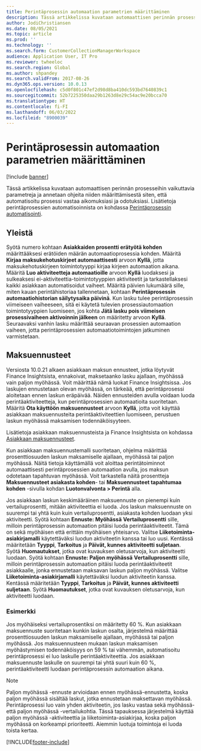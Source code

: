 ```yaml
---
title: Perintäprosessin automaation parametrien määrittäminen
description: Tässä artikkelissa kuvataan automaattisen perinnän prosesseihin vaikuttavia parametreja ja annetaan ohjeita niiden määrittämisestä siten, että automatisoitu prosessi vastaa aikomuksiasi ja odotuksiasi.
author: JodiChristiansen
ms.date: 08/05/2021
ms.topic: article
ms.prod: ''
ms.technology: ''
ms.search.form: CustomerCollectionManagerWorkspace
audience: Application User, IT Pro
ms.reviewer: twheeloc
ms.search.region: Global
ms.author: shpandey
ms.search.validFrom: 2017-08-26
ms.dyn365.ops.version: 10.0.13
ms.openlocfilehash: c5d0f801c47ef2d98d8ba410dc593bd7640839c1
ms.sourcegitcommit: 52b7225350daa29b1263d8e29c54ac9e20bcca70
ms.translationtype: HT
ms.contentlocale: fi-FI
ms.lasthandoff: 06/03/2022
ms.locfileid: "8900039"
---
```

# <a name="configure-parameters-for-collection-process-automation"></a>Perintäprosessin automaation parametrien määrittäminen

[!include [banner](../includes/banner.md)]

Tässä artikkelissa kuvataan automaattisen perinnän prosesseihin vaikuttavia parametreja ja annetaan ohjeita niiden määrittämisestä siten, että automatisoitu prosessi vastaa aikomuksiasi ja odotuksiasi. Lisätietoja perintäprosessien automatisoinnista on kohdassa [Perintäprosessin automatisointi](collections-process-automate.md).

## <a name="general"></a>Yleistä
Syötä numero kohtaan **Asiakkaiden prosentti erätyötä kohden** määrittääksesi erätöiden määrän automaatioprosessia kohden. Määritä **Kirjaa maksukehotuskirjeet automaattisesti** arvoon **Kyllä**, jotta maksukehotuskirjeen toimintotyyppi kirjaa kirjeen automaation aikana. Määritä **Luo aktiviteetteja automaatioille** arvoon **Kyllä** luodaksesi ja sulkeaksesi ei-aktiviteettia-toimintotyyppien aktiviteetit ja tarkastellaksesi kaikki asiakkaan automatisoidut vaiheet. Määritä päivien lukumäärä sille, miten kauan perintähistoriaa tallennetaan, kohtaan **Perintäprosessin automaatiohistorian säilytysaika päivinä**. Kun lasku tulee perintäprosessin viimeiseen vaiheeseen, sitä ei käytetä tulevien prosessiautomaation toimintotyyppien luomiseen, jos kohta **Jätä lasku pois viimeisen prosessivaiheen aktivoinnin jälkeen** on määritetty arvoon **Kyllä**. Seuraavaksi vanhin lasku määrittää seuraavan prosessien automaation vaiheen, jotta perintäprosessien automaatiotoimintojen jatkuminen varmistetaan. 

## <a name="payment-predictions"></a>Maksuennusteet
Versiosta 10.0.21 alkaen asiakkaan maksun ennusteet, jotka löytyvät Finance Insightsista, ennakoivat, maksetaanko lasku ajallaan, myöhässä vain paljon myöhässä. Voit määrittää nämä luokat Finance Insightsissa. Jos laskujen ennustetaan olevan myöhässä, on tärkeää, että perintäprosessi aloitetaan ennen laskun eräpäivää. Näiden ennusteiden avulla voidaan luoda perintäaktiviteetteja, kun perintäprosessien automaatioita suoritetaan. Määritä **Ota käyttöön maksuennusteet** arvoon **Kyllä**, jotta voit käyttää asiakkaan maksuennusteita perintäaktiviteettien luomiseen, perustuen laskun myöhässä maksamisen todennäköisyyteen. 

Lisätietoja asiakkaan maksuennusteista ja Finance Insightsista on kohdassa [Asiakkaan maksuennusteet](payment-insights-overview.md).

Kun asiakkaan maksuennustemalli suoritetaan, ohjelma määrittää prosenttiosuuden laskun maksamiselle ajallaan, myöhässä tai paljon myöhässä. Näitä tietoja käyttämällä voit aloittaa perintätoiminnot automaattisesti perintäprosessien automaation avulla, jos maksun odotetaan tapahtuvan myöhässä. Voit tarkastella näitä prosentteja **Maksuennusteet asiakasta kohden**- tai **Maksuennusteet tapahtumaa kohden** -sivulla kohdan **Luotonvalvonta > Perintä** alla. 

Jos asiakkaan laskun keskimääräinen maksuennuste on pienempi kuin vertailuprosentti, mitään aktiviteettia ei luoda. Jos laskun maksuennuste on suurempi tai yhtä kuin kuin vertailuprosentti, asiakasta kohden luodaan yksi aktiviteetti. Syötä kohtaan **Ennuste: Myöhässä** **Vertailuprosentti** sille, milloin perintäprosessin automaation pitäisi luoda perintäaktiviteetit. Tämä on sekä myöhäisen että erittäin myöhäisen yhteisarvo. Valitse **Liiketoiminta-asiakirjamalli** käytettäväksi luodun aktiviteetin kanssa tai luo uusi. Kentässä määritetään **Tyyppi**, **Tarkoitus** ja **Päivät, kunnes aktiviteetti suljetaan**. Syötä **Huomautukset**, jotka ovat kuvauksen oletusarvoja, kun aktiviteetti luodaan. Syötä kohtaan **Ennuste: Paljon myöhässä** **Vertailuprosentti** sille, milloin perintäprosessin automaation pitäisi luoda perintäaktiviteetit asiakkaalle, jonka ennustetaan maksavan laskun paljon myöhässä. Valitse **Liiketoiminta-asiakirjamalli** käytettäväksi luodun aktiviteetin kanssa. Kentässä määritetään **Tyyppi**, **Tarkoitus** ja **Päivät, kunnes aktiviteetti suljetaan**. Syötä **Huomautukset**, jotka ovat kuvauksen oletusarvoja, kun aktiviteetti luodaan. 

### <a name="example"></a>Esimerkki
Jos myöhäiseksi vertailuprosentiksi on määritetty 60 %. Kun asiakkaan maksuennuste suoritetaan kunkin laskun osalta, järjestelmä määrittää prosenttiosuuden laskun maksamiselle ajallaan, myöhässä tai paljon myöhässä. Jos maksuennusteen mukaan laskun maksamisen myöhästymisen todennäköisyys on 59 % tai vähemmän, automatisoitu perintäprosessi ei luo laskulle perintäaktiviteettia. Jos asiakkaan maksuennuste laskulle on suurempi tai yhtä suuri kuin 60 %, perintäaktiviteetti luodaan perintäprosessin automaation aikana. 

> [!NOTE]
> Paljon myöhässä -ennuste arvioidaan ennen myöhässä-ennustetta, koska paljon myöhässä sisältää laskut, jotka ennustetaan maksettavan myöhässä. Perintäprosessi luo vain yhden aktiviteetin, jos lasku vastaa sekä myöhässä- että paljon myöhässä -vertailukohtia. Tässä tapauksessa järjestelmä käyttää paljon myöhässä -aktiviteettia ja liiketoiminta-asiakirjaa, koska paljon myöhässä on korkeampi prioriteetti. Aiemmin luotuja toimintoja ei luoda toista kertaa.

[!INCLUDE[footer-include](../../includes/footer-banner.md)]
